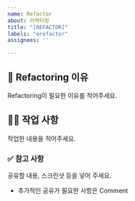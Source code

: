 ```yaml
---
name: Refactor
about: 리팩터링
title: "[REFACTOR]"
labels: "⚙️refactor"
assignees: ''

---
```


## 📌 Refactoring 이유
Refactoring이 필요한 이유를 적어주세요.

## 👩‍💻 작업 사항

작업한 내용을 적어주세요.

### ✅ 참고 사항

공유할 내용, 스크린샷 등을 넣어 주세요.

* 추가적인 공유가 필요한 사항은 Comment
